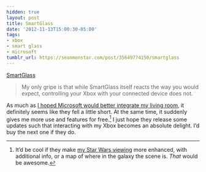 ```yaml
---
hidden: true
layout: post
title: SmartGlass
date: '2012-11-13T15:00:30-05:00'
tags:
- xbox
- smart glass
- microsoft
tumblr_url: https://seanmonstar.com/post/35649774150/smartglass
---
```

[SmartGlass](http://penny-arcade.com/report/editorial-article/not-all-apps-are-created-equal-the-sometimes-brilliant-use-of-xbox-smartgla)  

> My only gripe is that while SmartGlass itself reacts the way you would expect, controlling your Xbox with your connected device does not.

As much as [I hoped Microsoft would better integrate my living room](http://seanmonstar.com/blog/future-of-xbox/), it definitely seems like they fell a little short. At the same time, it suddenly gives me more use and features for free.[^1] I just hope they release some updates such that interacting with my Xbox becomes an absolute delight. I’d buy the next one if they do.



[^1]: It’d be cool if they make [my Star Wars viewing](http://seanmonstar.com/blog/machete-order/) more enhanced, with additional info, or a map of where in the galaxy the scene is. _That_ would be awesome.

